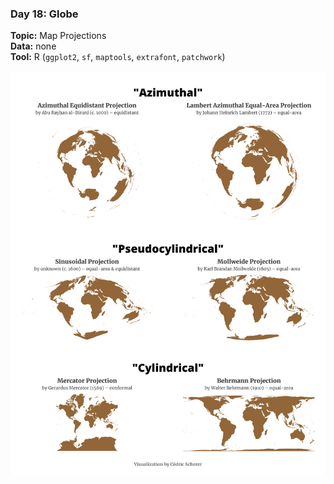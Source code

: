 ### Day 18: Globe
**Topic:** Map Projections
<br>
**Data:** none
<br>
**Tool:** R (`ggplot2`, `sf`, `maptools`, `extrafont`, `patchwork`)
<br><br>
![./contributions/Day18_Globe/Globe_Projections.png](https://raw.githubusercontent.com/Z3tt/30DayMapChallenge/master/contributions/Day18_Globe/Globe_Projections.png)
